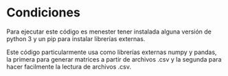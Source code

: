 # Condiciones

Para ejecutar este código es menester tener instalada alguna versión de python 3 y un pip para instalar librerías externas.

Este código particularmente usa como librerías externas numpy y pandas, la primera para generar matrices a partir de archivos .csv y la segunda para hacer facilmente la lectura de archivos .csv.

